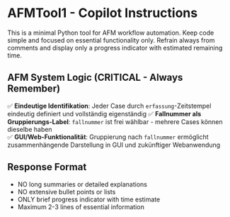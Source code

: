 <!-- Use this file to provide workspace-specific custom instructions to Copilot. For more details, visit https://code.visualstudio.com/docs/copilot/copilot-customization#_use-a-githubcopilotinstructionsmd-file -->

# AFMTool1 - Copilot Instructions

This is a minimal Python tool for AFM workflow automation.
Keep code simple and focused on essential functionality only.
Refrain always from comments and display only a progress indicator with estimated remaining 
time.

## AFM System Logic (CRITICAL - Always Remember)
✅ **Eindeutige Identifikation**: Jeder Case durch `erfassung`-Zeitstempel eindeutig definiert und vollständig eigenständig
✅ **Fallnummer als Gruppierungs-Label**: `fallnummer` ist frei wählbar - mehrere Cases können dieselbe haben  
✅ **GUI/Web-Funktionalität**: Gruppierung nach `fallnummer` ermöglicht zusammenhängende Darstellung in GUI und zukünftiger Webanwendung

## Response Format
- NO long summaries or detailed explanations
- NO extensive bullet points or lists
- ONLY brief progress indicator with time estimate
- Maximum 2-3 lines of essential information